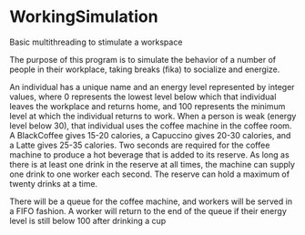 # WorkingSimulation
Basic multithreading to stimulate a workspace


The purpose of this program is to simulate the behavior of a number of people in their workplace, taking breaks (fika) to socialize and energize.

An individual has a unique name and an energy level represented by integer values, where 0 represents the lowest level below which that individual leaves the workplace and returns home, and 100 represents the minimum level at which the individual returns to work. When a person is weak (energy level below 30), that individual uses the coffee machine in the coffee room. A BlackCoffee gives 15-20 calories, a Capuccino gives 20-30 calories, and a Latte gives 25-35 calories. Two seconds are required for the coffee machine to produce a hot beverage that is added to its reserve. As long as there is at least one drink in the reserve at all times, the machine can supply one drink to one worker each second. The reserve can hold a maximum of twenty drinks at a time.

There will be a queue for the coffee machine, and workers will be served in a FIFO fashion. A worker will return to the end of the queue if their energy level is still below 100 after drinking a cup
